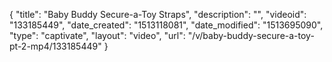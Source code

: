 {
    "title": "Baby Buddy Secure-a-Toy Straps",
    "description": "",
    "videoid": "133185449",
    "date_created": "1513118081",
    "date_modified": "1513695090",
    "type": "captivate",
    "layout": "video",
    "url": "\/v\/baby-buddy-secure-a-toy-pt-2-mp4\/133185449"
}